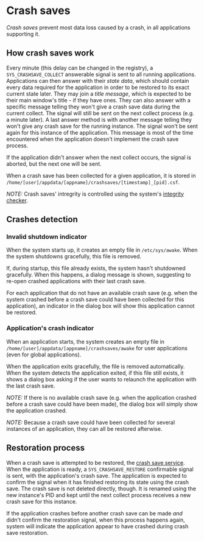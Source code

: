# Crash saves

_Crash saves_ prevent most data loss caused by a crash, in all applications supporting it.

## How crash saves work

Every minute (this delay can be changed in the registry), a `SYS_CRASHSAVE_COLLECT` answerable signal is sent to all running applications.
Applications can then answer with their _state data_, which should contain every data required for the application in order to be restored to its exact current state later. They may join a _title message_, which is expected to be their main window's title - if they have ones.
They can also answer with a specific message telling they won't give a crash save data during the current collect. The signal will still be sent on the next collect process (e.g. a minute later).
A last answer method is with another message telling they won't give any crash save for the running instance. The signal won't be sent again for this instance of the application. This message is most of the time encountered when the application doesn't implement the crash save process.

If the application didn't answer when the next collect occurs, the signal is aborted, but the next one will be sent.

When a crash save has been collected for a given application, it is stored in `/home/[user]/appdata/[appname]/crashsaves/[timestamp]_[pid].csf`.

_NOTE:_ Crash saves' intregrity is controlled using the system's [integrity checker](../technical/integrity-checker.md).

## Crashes detection

### Invalid shutdown indicator

When the system starts up, it creates an empty file in `/etc/sys/awake`.
When the system shutdowns gracefully, this file is removed.

If, during startup, this file already exists, the system hasn't shutdowned gracefully.
When this happens, a dialog message is shown, suggesting to re-open crashed applications with their last crash save.

For each application that do not have an available crash save (e.g. when the system crashed before a crash save could have been collected for this application), an indicator in the dialog box will show this application cannot be restored.

### Application's crash indicator

When an application starts, the system creates an empty file in `/home/[user]/appdata/[appname]/crashsaves/awake` for user applications (even for global applications).

When the application exits gracefully, the file is removed automatically.
When the system detects the application exited, if this file still exists, it shows a dialog box asking if the user wants to relaunch the application with the last crash save.

_NOTE:_ If there is no available crash save (e.g. when the application crashed before a crash save could have been made), the dialog box will simply show the application crashed.

_NOTE:_ Because a crash save could have been collected for several instances of an application, they can all be restored afterwise.

## Restoration process

When a crash save is attempted to be restored, the [crash save service](../specs/services.md#syscrshsv). When the application is ready, a `SYS_CRASHSAVE_RESTORE` confirmable signal is sent, with the application's crash save.
The application is expected to confirm the signal when it has finished restoring its state using the crash save.
The crash save is not deleted directly, though. It is renamed using the new instance's PID and kept until the next collect process receives a new crash save for this instance.

If the application crashes before another crash save can be made *and* didn't confirm the restoration signal, when this process happens again, system will indicate the application appear to have crashed during crash save restoration.
